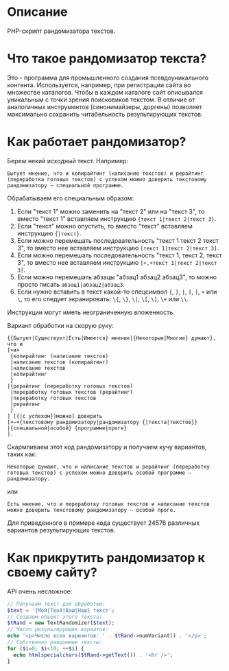 # Описание

PHP-скрипт рандомизатора текстов.

# Что такое рандомизатор текста?

Это - программа для промышленного создания псевдоуникального контента. Используется, например, при регистрации сайта во множестве каталогов. Чтобы в каждом каталоге сайт описывался уникальным с точки зрения поисковиков текстом. В отличие от аналогичных инструментов (синонимайзеры, доргены) позволяет максимально сохранить читабельность результирующих текстов.

# Как работает рандомизатор?

Берем некий исходный текст. Например:

```
Бытует мнение, что и копирайтинг (написание текстов) и рерайтинг (переработка готовых текстов) с успехом можно доверить текстовому рандомизатору – специальной программе.
```

Обрабатываем его специальным образом:

1. Если "текст 1" можно заменить на "текст 2" или на "текст 3", то вместо "текст 1" вставляем инструкцию `{текст 1|текст 2|текст 3}`.
2. Если "текст" можно опустить, то вместо "текст" вставляем инструкцию `{|текст}`.
3. Если можно перемешать последовательность "текст 1 текст 2 текст 3", то вместо нее вставляем инструкцию `[текст 1|текст 2|текст 3]`.
4. Если можно перемешать последовательность "текст 1, текст 2, текст 3", то вместо нее вставляем инструкцию `[+,+текст 1|текст 2|текст 3]`.
5. Если можно перемешать абзацы "абзац1 абзац2 абзац3", то можно просто писать `абзац1|абзац2|абзац3`.
6. Если нужно вставить в текст какой-то спецсимвол `{`, `}`, `|`, `[`, `]`, `+` или `\`, то его следует экранировать: `\{`, `\}`, `\|`, `\[`, `\]`, `\+` или `\\`.

Инструкции могут иметь неограниченную вложенность.

Вариант обработки на скорую руку:

```
{{Бытует|Существует|Есть|Имеется} мнение|{Некоторые|Многие} думают}, что и
[+и+
 {копирайтинг (написание текстов)
 |написание текстов (копирайтинг)
 |написание текстов
 |копирайтинг
 }
|{рерайтинг (переработку готовых текстов)
 |переработку готовых текстов (рерайтинг)
 |переработку готовых текстов
 |рерайтинг
 }
] [{|с успехом}|можно] доверить
[+–+{текстовому рандомизатору|рандомизатору {|текста|текстов}}
|{специальной|особой} {программе|проге}
].
```

Скармливаем этот код рандомизатору и получаем кучу вариантов, таких как:

```
Некоторые думают, что и написание текстов и рерайтинг (переработку готовых текстов) с успехом можно доверить особой программе – рандомизатору.
```

или

```
Есть мнение, что и переработку готовых текстов и написание текстов можно доверить текстовому рандомизатору – особой проге.
```

Для приведенного в примере кода существует 24576 различных вариантов результирующих текстов.

# Как прикрутить рандомизатор к своему сайту?

API очень несложное:

```php
// Получаем текст для обработки:
$text = '{Мой|Твой|Ваш|Наш} текст';
// Создаем объект этого текста:
$tRand = new TextRandomizer($text);
// Число результирующих вариатов:
echo '<p>Число всех вариантов: ' . $tRand->numVariant() . '</p>';
// Собственно рандомные тексты:
for ($i=0; $i<10; ++$i) {
  echo htmlspecialchars($tRand->getText()) . '<hr />';
}
```
